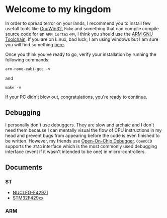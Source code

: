 # Welcome to my kingdom

In order to spread terror on your lands, I recommend you to install few usefull tools like [GnuWin32](https://sourceforge.net/projects/getgnuwin32/), `Make` and something that can compile compile source code for an `ARM Cortex-M4`, I think you should use the [ARM GNU Toolchain]('https://developer.arm.com/downloads/-/arm-gnu-toolchain-downloads'). If you are on Linux, bad luck, I am using windows but I am sure you will find something [here](https://letmegooglethat.com/?q=how+to+compile+cortex+m4+on+linux).

Once you think you've ready to go, verify your installation by running the following commands:

``` shell
arm-none-eabi-gcc -v
```

and

``` shell
make -v
```

If your PC didn't blow out, congratulations, you're ready to continue.

## Debugging

I personally don't use debuggers. They are slow and archaic and I don't need them because I can mentally visual the flow of CPU instructions in my head and prevent bugs from appearing before the code is even finished to be written. However, my friends use [Open-On-Chip Debugger](https://openocd.org/). `OpenOCD` supports the `JTAG` interface which is the most commonly used debugging interface (event if it wasn't intended to be one) in micro-controllers.

## Documents

### ST

- [NUCLEO-F429ZI](./docs/st/dm00244518.pdf)
- [STM32F429xx](./docs/st/stm32f429zi.pdf)

### ARM
